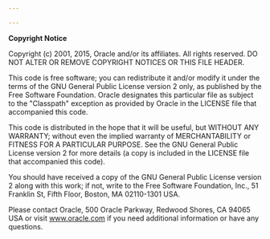 ```yaml
---

---
```


**Copyright Notice**

Copyright (c) 2001, 2015, Oracle and/or its affiliates. All rights reserved. DO NOT ALTER OR REMOVE
COPYRIGHT NOTICES OR THIS FILE HEADER.

This code is free software; you can redistribute it and/or modify it under the terms of the GNU
General Public License version 2 only, as published by the Free Software Foundation. Oracle
designates this particular file as subject to the \"Classpath\" exception as provided by Oracle in
the LICENSE file that accompanied this code.

This code is distributed in the hope that it will be useful, but WITHOUT ANY WARRANTY; without even
the implied warranty of MERCHANTABILITY or FITNESS FOR A PARTICULAR PURPOSE. See the GNU General
Public License version 2 for more details (a copy is included in the LICENSE file that accompanied
this code).

You should have received a copy of the GNU General Public License version 2 along with this work; if
not, write to the Free Software Foundation, Inc., 51 Franklin St, Fifth Floor, Boston, MA 02110-1301
USA.

Please contact Oracle, 500 Oracle Parkway, Redwood Shores, CA 94065 USA or visit www.oracle.com if
you need additional information or have any questions.
